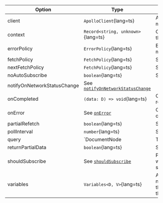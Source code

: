 | Option | Type | Description |
| ------ | ---- | ----------- |
| client | `ApolloClient`{lang=ts} | ApolloClient instance use to make the call. |
| context | `Record<string, unknown>`{lang=ts} | Context object passed through the link execution chain. |
| errorPolicy | `ErrorPolicy`{lang=ts} | Error policy to use for the mutation. See [`errorPolicy`](/api/core/interfaces/query/#errorpolicy) |
| fetchPolicy | `FetchPolicy`{lang=ts} | See [`fetchPolicy`](/api/core/interfaces/query/#fetchpolicy) |
| nextFetchPolicy | `FetchPolicy`{lang=ts} | See [`nextFetchPolicy`](/api/core/interfaces/query/#nextfetchpolicy) |
| noAutoSubscribe | `boolean`{lang=ts} | See [`noAutoSubscribe`](/api/core/interfaces/query/#noautosubscribe) |
| notifyOnNetworkStatusChange | See [`notifyOnNetworkStatusChange`](/api/core/interfaces/query/#notifyonnetworkstatuschange) |
| onCompleted | `(data: D) => void`{lang=ts} | Callback for when the query resolves. |
| onError | See [`onError`](/api/core/interfaces/query/#onerror) | Callback for when an error occurs. |
| partialRefetch | `boolean`{lang=ts} | See [`partialRefetch`](/api/core/interfaces/query/#partialrefetch) |
| pollInterval | `number`{lang=ts} | See [`pollInterval`](/api/core/interfaces/query/#pollinterval) |
| query | `DocumentNode | TypedDocumentNode`{lang=ts} | A GraphQL document that consists of a single query to be sent down to the server. |
| returnPartialData | `boolean`{lang=ts} | See [`returnPartialData`](/api/core/interfaces/query/#returnpartialdata) |
| shouldSubscribe | See [`shouldSubscribe`](/api/core/interfaces/query/#shouldsubscribe) | Predicate which determines whether or not to automatically subscribe |
| variables | `Variables<D, V>`{lang=ts} | A map going from variable name to variable value, where the variables are used within the GraphQL query. |
